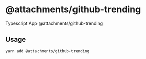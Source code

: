 # @attachments/github-trending

Typescript App @attachments/github-trending

## Usage

```bash
yarn add @attachments/github-trending
```

